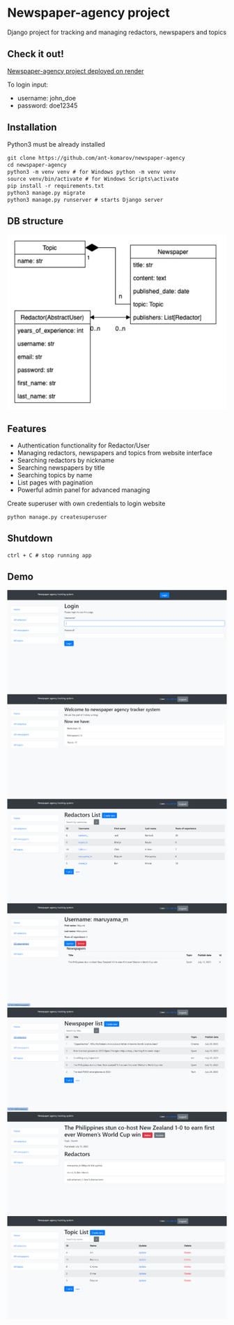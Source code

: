 # Newspaper-agency project

Django project for tracking and managing redactors, newspapers and topics

## Check it out!

[Newspaper-agency project deployed on render](https://newspaper-agency-nzod.onrender.com/)

To login input:
* username: john_doe
* password: doe12345

## Installation

Python3 must be already installed

```shell
git clone https://github.com/ant-komarov/newspaper-agency
cd newspaper-agency
python3 -m venv venv # for Windows python -m venv venv
source venv/bin/activate # for Windows Scripts\activate
pip install -r requirements.txt
python3 manage.py migrate
python3 manage.py runserver # starts Django server
```

## DB structure
![DB structure](readme_img/DB_structure.png)

## Features

* Authentication functionality for Redactor/User
* Managing redactors, newspapers and topics from website interface
* Searching redactors by nickname
* Searching newspapers by title
* Searching topics by name
* List pages with pagination
* Powerful admin panel for advanced managing

Create superuser with own credentials to login website
```shell
python manage.py createsuperuser
```
## Shutdown

```shell
ctrl + C # stop running app
```
## Demo

![Website interface](readme_img/login_page.png)
![Website interface](readme_img/Homepage.png)
![Website interface](readme_img/redactors_list.png)
![Website interface](readme_img/redactor_detail.png)
![Website interface](readme_img/newspaper_list.png)
![Website interface](readme_img/newspaper_detail.png)
![Website interface](readme_img/topics_list.png)